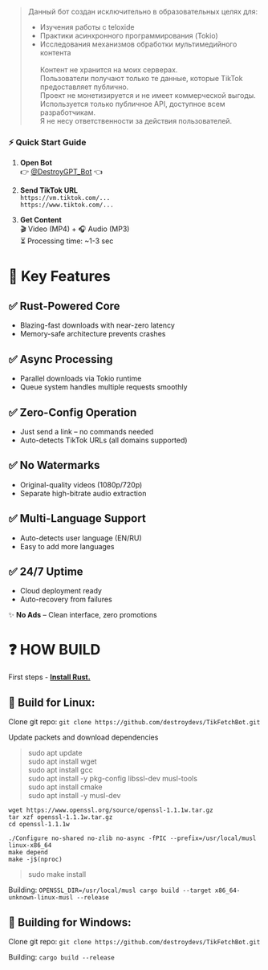 
> Данный бот создан исключительно в образовательных целях для:
> - Изучения работы с teloxide
> - Практики асинхронного программирования (Tokio)
> - Исследования механизмов обработки мультимедийного контента\
> \
> Контент не хранится на моих серверах.\
> Пользователи получают только те данные, которые TikTok предоставляет публично.\
> Проект не монетизируется и не имеет коммерческой выгоды.\
> Используется только публичное API, доступное всем разработчикам.\
> Я не несу ответственности за действия пользователей.

### ⚡ Quick Start Guide

1. **Open Bot**  
   👉 [@DestroyGPT_Bot](https://t.me/destroygpt_bot) 👈

2. **Send TikTok URL**  
   `https://vm.tiktok.com/...`  
   `https://www.tiktok.com/...`

3. **Get Content**  
   🎬 Video (MP4) + 🎧 Audio (MP3)  
   ⏳ Processing time: ~1-3 sec

# 🔧 **Key Features**

## ✅ Rust-Powered Core
- Blazing-fast downloads with near-zero latency
- Memory-safe architecture prevents crashes

## ✅ Async Processing
- Parallel downloads via Tokio runtime
- Queue system handles multiple requests smoothly

## ✅ Zero-Config Operation
- Just send a link – no commands needed
- Auto-detects TikTok URLs (all domains supported)

## ✅ No Watermarks
- Original-quality videos (1080p/720p)
- Separate high-bitrate audio extraction

## ✅ Multi-Language Support
- Auto-detects user language (EN/RU)
- Easy to add more languages

## ✅ 24/7 Uptime
- Cloud deployment ready
- Auto-recovery from failures

✨ **No Ads** – Clean interface, zero promotions

# ❓ HOW BUILD
First steps - <b><a href="https://www.rust-lang.org/tools/install">Install Rust.</a></b>

## 🔰 Build for Linux:

Clone git repo:
```git clone https://github.com/destroydevs/TikFetchBot.git```

Update packets and download dependencies
> sudo apt update\
> sudo apt install wget\
> sudo apt install gcc\
> sudo apt install -y pkg-config libssl-dev musl-tools\
> sudo apt install cmake\
> sudo apt install -y musl-dev
```
wget https://www.openssl.org/source/openssl-1.1.1w.tar.gz
tar xzf openssl-1.1.1w.tar.gz
cd openssl-1.1.1w

./Configure no-shared no-zlib no-async -fPIC --prefix=/usr/local/musl linux-x86_64
make depend
make -j$(nproc)
```
> sudo make install

Building:
```OPENSSL_DIR=/usr/local/musl cargo build --target x86_64-unknown-linux-musl --release ```

## 🔰 Building for Windows: 
Clone git repo:
```git clone https://github.com/destroydevs/TikFetchBot.git```

Building:
```cargo build --release```

